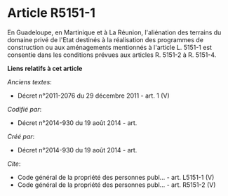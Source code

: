 # Article R5151-1

En Guadeloupe, en Martinique et à La Réunion, l'aliénation des terrains du domaine privé de l'Etat destinés à la réalisation
des programmes de construction ou aux aménagements mentionnés à l'article L. 5151-1 est consentie dans les conditions prévues
aux articles R. 5151-2 à R. 5151-4.

**Liens relatifs à cet article**

_Anciens textes_:

  - Décret n°2011-2076 du 29 décembre 2011 - art. 1 (V)

_Codifié par_:

  - Décret n°2014-930 du 19 août 2014 - art.

_Créé par_:

  - Décret n°2014-930 du 19 août 2014 - art.

_Cite_:

  - Code général de la propriété des personnes publ... - art. L5151-1 (V)
  - Code général de la propriété des personnes publ... - art. R5151-2 (V)
